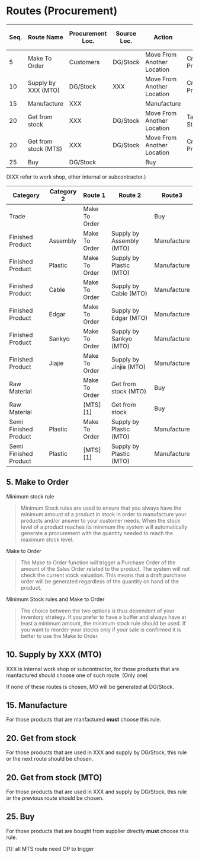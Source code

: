 # Routes (Procurement)

Seq. | Route Name | Procurement Loc. | Source Loc. | Action | Move Supply Method
--- | --- | --- | --- | --- | ---
5 | Make To Order | Customers | DG/Stock | Move From Another Location | Create Procurement
10 | Supply by XXX (MTO) | DG/Stock | XXX | Move From Another Location | Create Procurement
15 | Manufacture | XXX | | Manufacture |
20 | Get from stock | XXX | DG/Stock | Move From Another Location | Take From Stock
20 | Get from stock (MTS) | XXX | DG/Stock | Move From Another Location | Create Procurement
25 | Buy | DG/Stock | | Buy |

(XXX refer to work shop, ether internal or subcontractor.)

Category | Category 2 | Route 1 | Route 2 | Route3
--- | --- | --- | ---- | ----
Trade | | Make To Order | | Buy
Finished Product | Assembly | Make To Order | Supply by Assembly (MTO) | Manufacture
Finished Product | Plastic | Make To Order | Supply by Plastic (MTO) | Manufacture
Finished Product | Cable | Make To Order | Supply by Cable (MTO) | Manufacture
Finished Product | Edgar | Make To Order | Supply by Edgar (MTO) | Manufacture
Finished Product | Sankyo | Make To Order | Supply by Sankyo (MTO) | Manufacture
Finished Product | Jiajie | Make To Order | Supply by Jinjia (MTO) | Manufacture
Raw Material | | Make To Order | Get from stock (MTO) | Buy
Raw Material | | [MTS][1] | Get from stock | Buy
Semi Finished Product | Plastic | Make To Order | Supply by Plastic (MTO) | Manufacture
Semi Finished Product | Plastic | [MTS][1] | Supply by Plastic (MTO) | Manufacture

## 5. Make to Order

Minimum stock rule
> Minimum Stock rules are used to ensure that you always have the minimum amount of a product in stock in order to manufacture your products and/or answer to your customer needs. When the stock level of a product reaches its minimum the system will automatically generate a procurement with the quantity needed to reach the maximum stock level.

Make to Order
> The Make to Order function will trigger a Purchase Order of the amount of the Sales Order related to the product. The system will not check the current stock valuation. This means that a draft purchase order will be generated regardless of the quantity on hand of the product.

Minimum Stock rules and Make to Order
> The choice between the two options is thus dependent of your inventory strategy. If you prefer to have a buffer and always have at least a minimum amount, the minimum stock rule should be used. If you want to reorder your stocks only if your sale is confirmed it is better to use the Make to Order.

## 10. Supply by XXX (MTO)

XXX is internal work shop or subcontractor, for those products that are manfactured should choose one of such route. (Only one)

If none of these routes is chosen, MO will be generated at DG/Stock.

## 15. Manufacture

For those products that are manfactured **must** choose this rule.

## 20. Get from stock

For those products that are used in XXX and supply by DG/Stock, this rule or the next route should be chosen.

## 20. Get from stock (MTO)

For those products that are used in XXX and supply by DG/Stock, this rule or the previous route should be chosen.

## 25. Buy

For those products that are bought from supplier directly **must** choose this rule.

[1]: all MTS route need OP to trigger